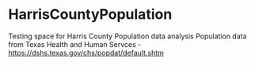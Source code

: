 # HarrisCountyPopulation
Testing space for Harris County Population data analysis
Population data from Texas Health and Human Servces - https://dshs.texas.gov/chs/popdat/default.shtm
